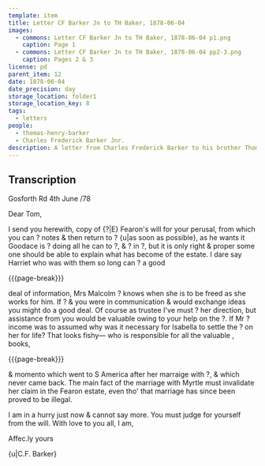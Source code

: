 ```yaml
---
template: item
title: Letter CF Barker Jn to TH Baker, 1878-06-04
images:
  - commons: Letter CF Barker Jn to TH Baker, 1878-06-04 p1.png
    caption: Page 1
  - commons: Letter CF Barker Jn to TH Baker, 1878-06-04 pp2-3.png
    caption: Pages 2 & 3
license: pd
parent_item: 12
date: 1878-06-04
date_precision: day
storage_location: folder1
storage_location_key: 8
tags:
  - letters
people:
  - thomas-henry-barker
  - Charles Frederick Barker Jnr.
description: A letter from Charles Frederick Barker to his brother Thomas Henry Barker.
---
```


## Transcription

Gosforth Rd
4th June /78

Dear Tom,

I send you herewith,
copy of {?|E} Fearon's
will for your perusal, from
which you can ? notes
& then return to ? {u|as soon as possible},
as he wants it
Goodace is ? doing
all he can to ?, & ?
in ?, but it is only right &
proper some one should be
able to explain what has
become of the estate. I dare
say Harriet who was with
them so long can ? a good

{{{page-break}}}

deal of information, Mrs Malcolm
? knows when she is to be freed
as she works for him. If ? & you
were in communication & would
exchange ideas you might do
a good deal. Of course as trustee
I've must ? her direction,
but assistance from you would
be valuable owing to your help
on the ?. If Mr ?
income was to assumed why
was it necessary for Isabella
to settle the ? on her
for life? That looks fishy—
who is responsible for all
the valuable , books,

{{{page-break}}}

& momento which went to
S America after her marraige
with ?, & which never
came back. The main fact
of the marriage with Myrtle
must invalidate her claim
in the Fearon estate, even
tho' that marriage has since
been proved to be illegal.

I am in a hurry just now
& cannot say more. You
must judge for yourself from
the will. With love to you
all, I am,

Affec.ly yours

{u|C.F. Barker}
